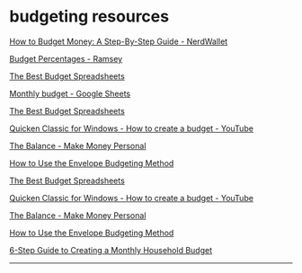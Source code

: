 # budgeting resources
[How to Budget Money: A Step-By-Step Guide - NerdWallet][1]

[Budget Percentages - Ramsey][2]

[The Best Budget Spreadsheets][3]

[Monthly budget - Google Sheets][4]

[The Best Budget Spreadsheets][5]

[Quicken Classic for Windows - How to create a budget - YouTube][6]

[The Balance - Make Money Personal][7]

[How to Use the Envelope Budgeting Method][8]

[The Best Budget Spreadsheets][9]

[Quicken Classic for Windows - How to create a budget - YouTube][10]

[The Balance - Make Money Personal][11]

[How to Use the Envelope Budgeting Method][12]

[6-Step Guide to Creating a Monthly Household Budget][13]
___
[1]:https://www.nerdwallet.com/article/finance/how-to-budget
[2]:https://www.ramseysolutions.com/budgeting/budget-percentages?_ga=2.134719988.448428347.1573062818-726333681.1567697682&int_cmpgn=no_campaign&int_dept=everydollar_bu&int_dscpn=save_money_on_groceries_without_coupons_blog-inline_link_E$_budget_percentages&int_fmt=text&int_lctn=Blog-Text_Link#cookie-banner
[3]:https://www.thebalancemoney.com/free-budget-spreadsheet-sources-1294285
[4]:https://docs.google.com/spreadsheets/d/1YEjtxhslBE-wDtIqCxhdm4wTpO66UxxgJ4cG5gZdL4k/edit?gid=0#gid=0
[5]:https://www.thebalancemoney.com/free-budget-spreadsheet-sources-1294285
[6]:https://www.youtube.com/watch?v=vkjDBxstPyQ
[7]:https://www.thebalancemoney.com/
[8]:https://www.thebalancemoney.com/what-is-envelope-budgeting-1293682
[9]:https://www.thebalancemoney.com/free-budget-spreadsheet-sources-1294285
[10]:https://www.youtube.com/watch?v=vkjDBxstPyQ
[11]:https://www.thebalancemoney.com/
[12]:https://www.thebalancemoney.com/what-is-envelope-budgeting-1293682
[13]:https://www.thebalancemoney.com/creating-a-household-budget-960839